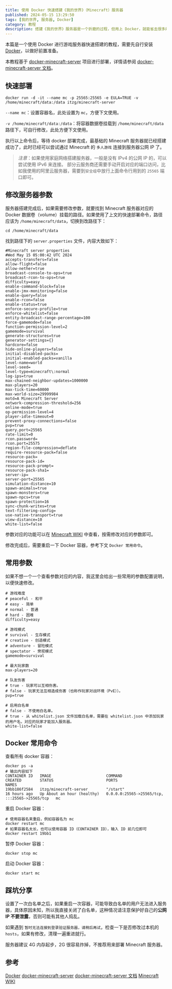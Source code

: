 ```yaml
---
title: 使用 Docker 快速搭建《我的世界》（Minecraft）服务器
published: 2024-05-15 13:29:50
tags: [我的世界, 服务器, Docker]
category: 教程
description: 搭建《我的世界》服务器是一个折磨的过程，但用上 Docker，就能省去很多麻烦。
---
```


本篇是一个使用 Docker 进行游戏服务器快速搭建的教程，需要先自行安装 [Docker](https://docs.docker.com/engine/install/)，以做好前置准备。

本教程基于 [docker-minecraft-server](https://github.com/itzg/docker-minecraft-server) 项目进行部署，详情请参阅 [docker-minecraft-server 文档](https://docker-minecraft-server.readthedocs.io/en/latest/)。

## 快速部署

```shell
docker run -d -it --name mc -p 25565:25565 -e EULA=TRUE -v /home/minecraft/data:/data itzg/minecraft-server
```

`--name mc`：设置容器名，此处设置为 `mc`，方便下文使用。

`-v /home/minecraft/data:/data`：将容器数据卷挂载到 `/home/minecraft/data` 路径下，可自行修改，此处方便下文使用。

执行以上命令后，等待 docker 部署完成，最基础的 Minecraft 服务器就已经搭建成功了，此时已经可以尝试通过 Minecraft 的 `多人游戏` 连接到服务器公网 IP 了。

> _注意_：如果使用家庭网络搭建服务器，一般是没有 IPv4 的公网 IP 的，可以尝试使用 IPv6 来连接。
> 部分云服务商还需要手动开启对应的端口访问，比如我使用的阿里云服务器，需要到`安全组`中放行上面命令行用到的 `25565` 端口即可。

## 修改服务器参数

服务器搭建完成后，如果需要修改参数，就要找到 Minecraft 服务器对应的 Docker 数据卷（volume）挂载的路径。如果使用了上文的快速部署命令，路径应该为 `/home/minecraft/data`，切换到改路径下：

```shell
cd /home/minecraft/data
```

找到路径下的 `server.properties` 文件，内容大致如下：

```properties
#Minecraft server properties
#Wed May 15 05:00:42 UTC 2024
accepts-transfers=false
allow-flight=false
allow-nether=true
broadcast-console-to-ops=true
broadcast-rcon-to-ops=true
difficulty=easy
enable-command-block=false
enable-jmx-monitoring=false
enable-query=false
enable-rcon=false
enable-status=true
enforce-secure-profile=true
enforce-whitelist=false
entity-broadcast-range-percentage=100
force-gamemode=false
function-permission-level=2
gamemode=survival
generate-structures=true
generator-settings={}
hardcore=false
hide-online-players=false
initial-disabled-packs=
initial-enabled-packs=vanilla
level-name=world
level-seed=
level-type=minecraft\:normal
log-ips=true
max-chained-neighbor-updates=1000000
max-players=20
max-tick-time=60000
max-world-size=29999984
motd=A Minecraft Server
network-compression-threshold=256
online-mode=true
op-permission-level=4
player-idle-timeout=0
prevent-proxy-connections=false
pvp=true
query.port=25565
rate-limit=0
rcon.password=
rcon.port=25575
region-file-compression=deflate
require-resource-pack=false
resource-pack=
resource-pack-id=
resource-pack-prompt=
resource-pack-sha1=
server-ip=
server-port=25565
simulation-distance=10
spawn-animals=true
spawn-monsters=true
spawn-npcs=true
spawn-protection=16
sync-chunk-writes=true
text-filtering-config=
use-native-transport=true
view-distance=10
white-list=false
```

参数对应的功能可以在 [Minecraft WIKI](https://zh.minecraft.wiki/w/Server.properties) 中查看，按需修改对应的参数即可。

修改完成后，需要重启一下 Docker 容器，参考下文 `Docker 常用命令`。

## 常用参数

如果不想一个一个查看参数对应的内容，我这里会给出一些常用的参数配置说明，以便快速修改。

```properties
# 游戏难度
# peaceful - 和平
# easy - 简单
# normal - 普通
# hard - 困难
difficulty=easy

# 游戏模式
# survival - 生存模式
# creative - 创造模式
# adventure - 冒险模式
# spectator - 旁观模式
gamemode=survival

# 最大玩家数
max-players=20

# 队友伤害
# true - 玩家可以互相伤害。
# false - 玩家无法互相造成伤害（也称作玩家对战环境（PvE））。
pvp=true

# 启用白名单
# false - 不使用白名单。
# true - 从 whitelist.json 文件加载白名单，需要在 whitelist.json 中添加玩家的用户名，对应的玩家才能加入服务器。
white-list=false
```

## Docker 常用命令

查看所有 docker 容器：

```shell
docker ps -a
# 输出内容如下
CONTAINER ID   IMAGE                        COMMAND                   CREATED        STATUS                       PORTS                                           NAMES
19bb186f2584   itzg/minecraft-server        "/start"                  16 hours ago   Up About an hour (healthy)   0.0.0.0:25565->25565/tcp, :::25565->25565/tcp   mc
```

重启 Docker 容器：

```shell
# 使用容器名来重启，例如容器名为 mc
docker restart mc
# 如果容器名太长，也可以使用容器 ID（CONTAINER ID），输入 ID 前几位即可
docker restart 19bb1
```

暂停 Docker 容器：

```shell
docker stop mc
```

启动 Docker 容器：

```shell
docker start mc
```

## 踩坑分享

设置了一次白名单之后，如果重启一次容器，可能导致白名单的用户无法进入服务器，具体原因未知，所以我直接关闭了白名单，这种情况请注意保护好自己的**公网 IP 不要泄露**，否则可能有其他人捣乱。

如果遇到 `暂时无法连接到登录验证服务器，请稍后再试`，检查一下是否修改过本机的 `hosts`，如果有修改，清理一遍重进就行。

服务器建议 4G 内存起步，2G 很容易炸掉，不推荐用来部署 Minecraft 服务器。

## 参考

[Docker](https://docs.docker.com/engine/install/)
[docker-minecraft-server](https://github.com/itzg/docker-minecraft-server)
[docker-minecraft-server 文档](https://docker-minecraft-server.readthedocs.io/en/latest/)
[Minecraft WIKI](https://zh.minecraft.wiki/w/Server.properties)
